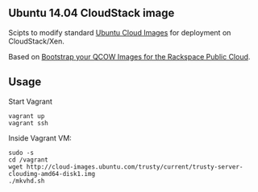## Ubuntu 14.04 CloudStack image

Scipts to modify standard [Ubuntu Cloud Images](https://cloud-images.ubuntu.com/) for deployment on CloudStack/Xen.

Based on [Bootstrap your QCOW Images for the Rackspace Public Cloud](https://developer.rackspace.com/blog/bootstrap-your-qcow-images-for-the-rackspace-public-cloud/).

## Usage

Start Vagrant
```
vagrant up
vagrant ssh
```

Inside Vagrant VM:
```
sudo -s
cd /vagrant
wget http://cloud-images.ubuntu.com/trusty/current/trusty-server-cloudimg-amd64-disk1.img
./mkvhd.sh
```
